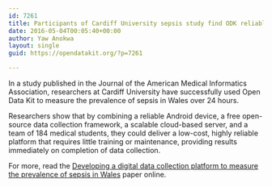 ```yaml
---
id: 7261
title: Participants of Cardiff University sepsis study find ODK reliable, fast, and easy to use
date: 2016-05-04T00:05:40+00:00
author: Yaw Anokwa
layout: single
guid: https://opendatakit.org/?p=7261

---
```

In a study published in the Journal of the American Medical Informatics Association, researchers at Cardiff University have successfully used Open Data Kit to measure the prevalence of sepsis in Wales over 24 hours. 

Researchers show that by combining a reliable Android device, a free open-source data collection framework, a scalable cloud-based server, and a team of 184 medical students, they could deliver a low-cost, highly reliable platform that requires little training or maintenance, providing results immediately on completion of data collection.

For more, read the [Developing a digital data collection platform to measure the prevalence of sepsis in Wales](http://jamia.oxfordjournals.org/cgi/content/full/ocv208?ijkey=Sh4hT9fZpJ3rzJh&keytype=ref) paper online.
